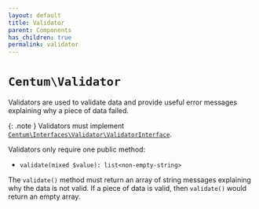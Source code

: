 ```yaml
---
layout: default
title: Validator
parent: Components
has_children: true
permalink: validator
---
```




# `Centum\Validator`

Validators are used to validate data and provide useful error messages explaining why a piece of data failed.

{: .note }
Validators must implement [`Centum\Interfaces\Validator\ValidatorInterface`](https://github.com/SidRoberts/centum/blob/development/src/Interfaces/Validator/ValidatorInterface.php).

Validators only require one public method:

- `validate(mixed $value): list<non-empty-string>`

The `validate()` method must return an array of string messages explaining why the data is not valid.
If a piece of data is valid, then `validate()` would return an empty array.

